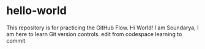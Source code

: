 # hello-world
This repository is for practicing the GitHub Flow.
Hi World! 
I am Soundarya, I am here to learn Git version controls.
edit from codespace
learning to commit
